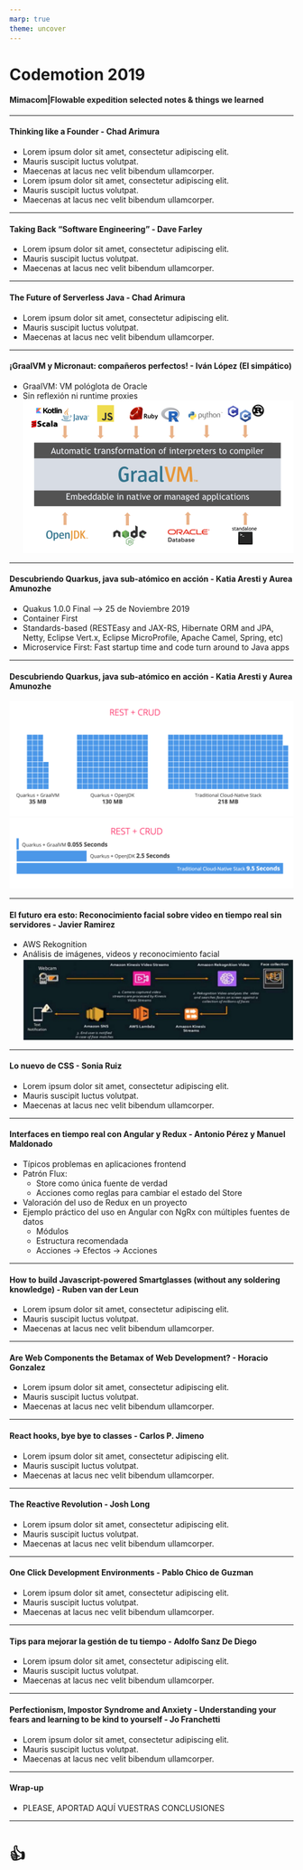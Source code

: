 ```yaml
---
marp: true
theme: uncover
---
```


<!--  Reglas generales -->

# Codemotion 2019

#### Mimacom|Flowable expedition selected notes & things we learned

---

<!-- Jorge -->

#### Thinking like a Founder - Chad Arimura

- Lorem ipsum dolor sit amet, consectetur adipiscing elit.
- Mauris suscipit luctus volutpat.
- Maecenas at lacus nec velit bibendum ullamcorper.
- Lorem ipsum dolor sit amet, consectetur adipiscing elit.
- Mauris suscipit luctus volutpat.
- Maecenas at lacus nec velit bibendum ullamcorper.

---

#### Taking Back “Software Engineering” - Dave Farley

- Lorem ipsum dolor sit amet, consectetur adipiscing elit.
- Mauris suscipit luctus volutpat.
- Maecenas at lacus nec velit bibendum ullamcorper.

---

#### The Future of Serverless Java - Chad Arimura

- Lorem ipsum dolor sit amet, consectetur adipiscing elit.
- Mauris suscipit luctus volutpat.
- Maecenas at lacus nec velit bibendum ullamcorper.

---

<!-- Victor -->

#### ¡GraalVM y Micronaut: compañeros perfectos! - Iván López (El simpático)

- GraalVM: VM pológlota de Oracle
- Sin reflexión ni runtime proxies
  ![width:900](images/graalvm_architecture.png)

---

#### Descubriendo Quarkus, java sub-atómico en acción - Katia Aresti y Aurea Amunozhe

- Quakus 1.0.0 Final --> 25 de Noviembre 2019
- Container First
- Standards-based (RESTEasy and JAX-RS, Hibernate ORM and JPA, Netty, Eclipse Vert.x, Eclipse MicroProfile, Apache Camel, Spring, etc)
- Microservice First: Fast startup time and code turn around to Java apps

---

#### Descubriendo Quarkus, java sub-atómico en acción - Katia Aresti y Aurea Amunozhe

![width:800px](images/quarkus_rest_crud_size.png)
![width:900px](images/quarkus_rest_crud_time.png)

---

#### El futuro era esto: Reconocimiento facial sobre video en tiempo real sin servidores - Javier Ramirez

- AWS Rekognition
- Análisis de imágenes, videos y reconocimiento facial<br/>
  ![width:1000px](images/aws_architecture.png)

---

<!-- Javi Ruiz -->

#### Lo nuevo de CSS - Sonia Ruiz

- Lorem ipsum dolor sit amet, consectetur adipiscing elit.
- Mauris suscipit luctus volutpat.
- Maecenas at lacus nec velit bibendum ullamcorper.

---

<!-- Alex -->

#### Interfaces en tiempo real con Angular y Redux - Antonio Pérez y Manuel Maldonado

- Típicos problemas en aplicaciones frontend
- Patrón Flux:
  - Store como única fuente de verdad
  - Acciones como reglas para cambiar el estado del Store
- Valoración del uso de Redux en un proyecto
- Ejemplo práctico del uso en Angular con NgRx con múltiples fuentes de datos
  - Módulos
  - Estructura recomendada
  - Acciones -> Efectos -> Acciones

---

#### How to build Javascript-powered Smartglasses (without any soldering knowledge) - Ruben van der Leun

- Lorem ipsum dolor sit amet, consectetur adipiscing elit.
- Mauris suscipit luctus volutpat.
- Maecenas at lacus nec velit bibendum ullamcorper.

---

#### Are Web Components the Betamax of Web Development? - Horacio Gonzalez

- Lorem ipsum dolor sit amet, consectetur adipiscing elit.
- Mauris suscipit luctus volutpat.
- Maecenas at lacus nec velit bibendum ullamcorper.

---

#### React hooks, bye bye to classes - Carlos P. Jimeno

- Lorem ipsum dolor sit amet, consectetur adipiscing elit.
- Mauris suscipit luctus volutpat.
- Maecenas at lacus nec velit bibendum ullamcorper.

---

<!-- Juan Carlos -->

#### The Reactive Revolution - Josh Long

- Lorem ipsum dolor sit amet, consectetur adipiscing elit.
- Mauris suscipit luctus volutpat.
- Maecenas at lacus nec velit bibendum ullamcorper.

---

#### One Click Development Environments - Pablo Chico de Guzman

- Lorem ipsum dolor sit amet, consectetur adipiscing elit.
- Mauris suscipit luctus volutpat.
- Maecenas at lacus nec velit bibendum ullamcorper.

---

<!-- Javier del Águila -->

#### Tips para mejorar la gestión de tu tiempo - Adolfo Sanz De Diego

- Lorem ipsum dolor sit amet, consectetur adipiscing elit.
- Mauris suscipit luctus volutpat.
- Maecenas at lacus nec velit bibendum ullamcorper.

---

#### Perfectionism, Impostor Syndrome and Anxiety - Understanding your fears and learning to be kind to yourself - Jo Franchetti

- Lorem ipsum dolor sit amet, consectetur adipiscing elit.
- Mauris suscipit luctus volutpat.
- Maecenas at lacus nec velit bibendum ullamcorper.

---

#### Wrap-up

- PLEASE, APORTAD AQUÍ VUESTRAS CONCLUSIONES

---

# <!--fit--> :+1:
